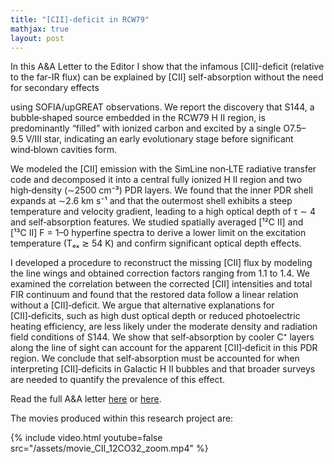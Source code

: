 ```yaml
---
title: "[CII]-deficit in RCW79"
mathjax: true
layout: post
---
```


<!--
In this A&A Letter to the Editor I show that the infamous [CII]-deficit (relative to the far-IR flux) can be explained by [CII] self-absorption without the need for secondary effects, at least in the young Galactic bubble we study (S144 in RCW79). Correcting for the missing flux makes the [CII]-deficit vanish. In extragalactic, more extreme or evolved regions further effects might however become important.
-->

In this A&A Letter to the Editor I show that the infamous [CII]-deficit (relative to the far-IR flux) can be explained by [CII] self-absorption without the need for secondary effects 
<!-- We studied the [CII] 158 µm fine‑structure line emission of S144, a bubble‑shaped source embedded in the RCW79 H II region, -->
using SOFIA/upGREAT observations. We report the discovery that S144, a bubble‑shaped source embedded in the RCW79 H II region, is predominantly “filled” with ionized carbon and excited by a single O7.5–9.5 V/III star, indicating an early evolutionary stage before significant wind‑blown cavities form. 


We modeled the [CII] emission with the SimLine non‑LTE radiative transfer code and decomposed it into a central fully ionized H II region and two high‑density (∼2500 cm⁻³) PDR layers. We found that the inner PDR shell expands at ∼2.6 km s⁻¹ and that the outermost shell exhibits a steep temperature and velocity gradient, leading to a high optical depth of τ ∼ 4 and self‑absorption features. We studied spatially averaged [¹²C II] and [¹³C II] F = 1–0 hyperfine spectra to derive a lower limit on the excitation temperature (Tₑₓ ≳ 54 K) and confirm significant optical depth effects. 

I developed a procedure to reconstruct the missing [CII] flux by modeling the line wings and obtained correction factors ranging from 1.1 to 1.4. We examined the correlation between the corrected [CII] intensities and total FIR continuum and found that the restored data follow a linear relation without a [CII]‑deficit. We argue that alternative explanations for [CII]‑deficits, such as high dust optical depth or reduced photoelectric heating efficiency, are less likely under the moderate density and radiation field conditions of S144. We show that self‑absorption by cooler C⁺ layers along the line of sight can account for the apparent [CII]‑deficit in this PDR region. We conclude that self‑absorption must be accounted for when interpreting [CII]‑deficits in Galactic H II bubbles and that broader surveys are needed to quantify the prevalence of this effect.

Read the full A&A letter [here](https://arxiv.org/abs/2504.08976) or [here](https://doi.org/10.1051/0004-6361/202453445).

The movies produced within this research project are:

{% include video.html youtube=false src="/assets/movie_CII_12CO32_zoom.mp4" %}

